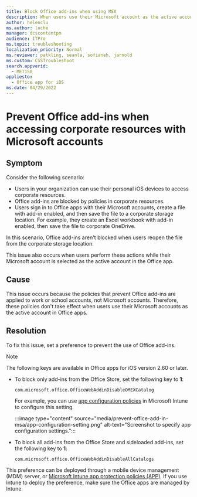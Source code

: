 ```yaml
---
title: Block Office add-ins when using MSA
description: When users use their Microsoft account as the active account in the Office app, corporate policies that block Office add-ins don't take effect.
author: helenclu
ms.author: luche
manager: dcscontentpm
audience: ITPro
ms.topic: troubleshooting
localization_priority: Normal
ms.reviewer: patkling, seanla, sofianeh, jarnold
ms.custom: CSSTroubleshoot
search.appverid: 
  - MET150
appliesto: 
  - Office app for iOS
ms.date: 04/29/2022
---
```

# Prevent Office add-ins when accessing corporate resources with Microsoft accounts

## Symptom

Consider the following scenario:

- Users in your organization can use their personal iOS devices to access corporate resources.
- Office add-ins are blocked by policies in corporate resources.
- Users sign in to Office apps with their Microsoft accounts, create a file with add-in enabled, and then save the file to a corporate storage location. For example, they create an Excel workbook with add-in enabled, then save the file to corporate OneDrive.

In this scenario, Office add-ins aren't blocked when users reopen the file from the corporate storage location.

This issue also occurs when users perform these actions while their Microsoft account is selected as the active account in the Office app.

## Cause

This issue occurs because the policies that prevent Office add-ins are applied to work or school accounts, not Microsoft accounts. Therefore, these policies don't take effect when users use their Microsoft accounts as the active account in Office apps.

## Resolution

To fix this issue, set a preference to prevent the use of Office add-ins.

> [!NOTE]
> The following keys are available in Office apps for iOS version 2.60 or later.

- To block only add-ins from the Office Store, set the following key to **1**:

  `com.microsoft.office.OfficeWebAddinDisableOMEXCatalog`

  For example, you can use [app configuration policies](/mem/intune/apps/app-configuration-policies-overview) in Microsoft Intune to configure this setting.

  :::image type="content" source="media/prevent-office-add-in-msa/app-configuration-setting.png" alt-text="Screenshot to specify app configuration settings.":::

- To block all add-ins from the Office Store and sideloaded add-ins, set the following key to **1**:

  `com.microsoft.office.OfficeWebAddinDisableAllCatalogs`

This preference can be deployed through a mobile device management (MDM) server, or [Microsoft Intune app protection policies (APP)](/mem/intune/apps/app-protection-policy). If you use Intune to deploy the preference, make sure the Office apps are managed by Intune.
